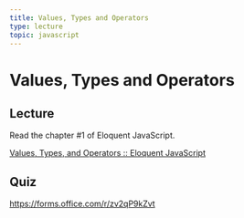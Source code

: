 ```yaml
---
title: Values, Types and Operators
type: lecture
topic: javascript
---
```


# Values, Types and Operators

## Lecture

Read the chapter #1 of Eloquent JavaScript.

[Values, Types, and Operators :: Eloquent JavaScript](https://eloquentjavascript.net/01_values.html)

## Quiz

https://forms.office.com/r/zv2qP9kZvt
